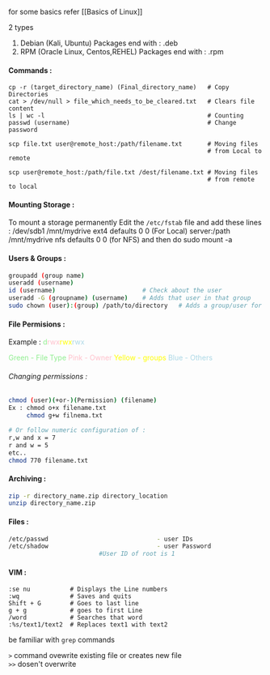 for some basics refer [[Basics of Linux]]

2 types
1. Debian (Kali, Ubuntu)      Packages end with :     .deb
2. RPM (Oracle Linux, Centos,REHEL)    Packages end with :     .rpm

#### Commands :
```shell
cp -r (target_directory_name) (Final_directory_name)   # Copy Directories
cat > /dev/null > file_which_needs_to_be_cleared.txt   # Clears file content
ls | wc -l                                             # Counting
passwd (username)                                      # Change password

scp file.txt user@remote_host:/path/filename.txt       # Moving files
                                                       # from Local to remote

scp user@remote_host:/path/file.txt /dest/filename.txt # Moving files
                                                       # from remote to local
```

#### Mounting Storage :
To mount a storage permanently Edit the `/etc/fstab` file and add these lines :
/dev/sdb1 /mnt/mydrive ext4 defaults 0 0 (For Local)
server:/path /mnt/mydrive nfs defaults 0 0 (for NFS)
and then do sudo mount -a


#### Users & Groups :
```bash
groupadd (group name)
useradd (username)
id (username)                        # Check about the user
useradd -G (groupname) (username)    # Adds that user in that group
sudo chown (user):(group) /path/to/directory   # Adds a group/user for the directory to be accessed you can later change that perm with chmod (leave blank if no user is there ex : chown :G1 /file) 
```
#### File Permisions :
Example : <span style="color: lightgreen;">d</span><span style="color: pink;">r</span><span style="color: pink;">w</span><span style="color: pink;">x</span><span style="color: yellow;">r</span><span style="color: yellow;">w</span><span style="color: yellow;">x</span><span style="color: lightblue;">r</span><span style="color: lightblue;">w</span><span style="color: lightblue;">x</span>

<span style="color: lightgreen;">Green - File Type</span> 
<span style="color: pink;">Pink - Owner</span> 
<span style="color: yellow;">Yellow - groups</span> 
<span style="color: lightblue;">Blue - Others</span> 
###### Changing permissions :
```bash
chmod (user)(+or-)(Permission) (filename)
Ex : chmod o+x filename.txt
	 chmod g+w filnema.txt

# Or follow numeric configuration of :
r,w and x = 7
r and w = 5
etc..
chmod 770 filename.txt
``` 
#### Archiving :
```bash
zip -r directory_name.zip directory_location
unzip directory_name.zip
```
#### Files :
```bash
/etc/passwd                              - user IDs 
/etc/shadow                              - user Password
                         #User ID of root is 1
```
#### VIM :
```shell
:se nu           # Displays the Line numbers
:wq              # Saves and quits
Shift + G        # Goes to last line
g + g            # goes to first Line
/word            # Searches that word
:%s/text1/text2  # Replaces text1 with text2
```

be familiar with `grep` commands

`>` command ovewrite existing file or creates new file                     
`>>` dosen't  overwrite











